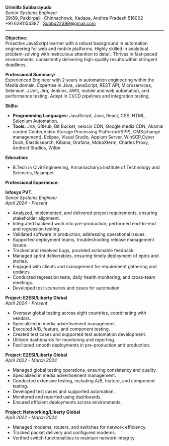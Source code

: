**Urimilla Subbarayudu**  
*Senior Systems Engineer*  
39/89, Pakkirpalli, Chinnachowk, Kadapa, Andhra Pradesh 516002  
+91 6281154387 | Subbu22399@gmail.com  

---

**Objective:**  
Proactive JavaScript learner with a robust background in automation engineering for web and mobile platforms. Highly skilled in analytical problem-solving with meticulous attention to detail. Thrives in fast-paced environments, consistently delivering high-quality results within stringent deadlines.

**Professional Summary:**  
Experienced Engineer with 2 years in automation engineering within the Media domain. Expertise in Java, JavaScript, REST API, Microservices, Selenium, JUnit, Jira, Jenkins, AWS, mobile and web automation, and performance testing. Adept in CI/CD pipelines and integration testing.

**Skills:**  
- **Programming Languages:** JavaScript, Java, React, CSS, HTML, Selenium Automation.
- **Tools:** Jira, GitHub, Bit Bucket, velocix CDN, Google media CDN, Akamai control Center,Video Storage Processing Platform(VSPP), CMS(change management), Eclipse, Visual Studio, Appium Server, WinSCP,Cyber Duck, Elasticsearch, Kibana, Grafana, MobaXterm, Charles Proxy, Android Studios, Witbe

**Education:**  
- B.Tech in Civil Engineering, Annamacharya Institute of Technology and Sciences, Rajampet

**Professional Experience:**  

**Infosys PVT.**  
*Senior Systems Engineer*  
*April 2024 - Present*  
- Analyzed, implemented, and delivered project requirements, ensuring stakeholder alignment.  
- Integrated backend work into pre-production; performed end-to-end and regression testing.  
- Validated software in production, addressing operational issues.  
- Supported deployment teams, troubleshooting release management issues.  
- Tracked and resolved bugs, provided actionable feedback.  
- Managed sprint deliverables, ensuring timely deployment of epics and stories.  
- Engaged with clients and management for requirement gathering and updates.  
- Conducted regression tests, daily health monitoring, and cross-team meetings.  
- Developed test scenarios and cases for automation.

**Project: E2ESI/Liberty Global**  
*April 2024 - Present*  
- Oversaw global testing across eight countries, coordinating with vendors.  
- Specialized in media advertisement management.  
- Executed A/B, feature, and component testing.  
- Created test cases and supported test automation development.  
- Utilized dashboards for monitoring and reporting.  
- Facilitated smooth deployments in pre-production and production.

**Project: E2ESI/Liberty Global**  
*April 2022 - March 2024*  
- Managed global testing operations, ensuring consistency and quality.  
- Specialized in media advertisement management.  
- Conducted extensive testing, including A/B, feature, and component testing.  
- Developed test cases and supported automation.  
- Monitored and reported using dashboards.  
- Ensured efficient deployments across environments.

**Project: Networking/Liberty Global**  
*April 2022 - March 2024*  
- Managed modems, routers, and switches for network efficiency.  
- Tracked packet delivery and configured modems.  
- Verified switch functionalities to maintain network integrity.  
